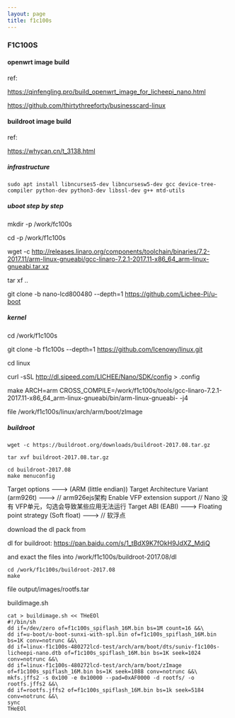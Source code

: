 ```yaml
---
layout: page
title: f1c100s
---
```


### F1C100S

#### openwrt image build

ref:

https://qinfengling.pro/build_openwrt_image_for_licheepi_nano.html

https://github.com/thirtythreeforty/businesscard-linux

#### buildroot image build

ref:

https://whycan.cn/t_3138.html

##### infrastructure

```
sudo apt install libncurses5-dev libncursesw5-dev gcc device-tree-compiler python-dev python3-dev libssl-dev g++ mtd-utils
```


##### uboot step by step

mkdir -p /work/fc100s

cd -p /work/f1c100s

wget -c http://releases.linaro.org/components/toolchain/binaries/7.2-2017.11/arm-linux-gnueabi/gcc-linaro-7.2.1-2017.11-x86_64_arm-linux-gnueabi.tar.xz

tar xf ..

git clone -b nano-lcd800480 --depth=1 https://github.com/Lichee-Pi/u-boot

##### kernel

cd /work/f1c100s

git clone -b f1c100s --depth=1 https://github.com/Icenowy/linux.git

cd linux

curl -sSL http://dl.sipeed.com/LICHEE/Nano/SDK/config > .config

make ARCH=arm CROSS_COMPILE=/work/f1c100s/tools/gcc-linaro-7.2.1-2017.11-x86_64_arm-linux-gnueabi/bin/arm-linux-gnueabi- -j4

file /work/f1c100s/linux/arch/arm/boot/zImage

##### buildroot

```
wget -c https://buildroot.org/downloads/buildroot-2017.08.tar.gz
```
```
tar xvf buildroot-2017.08.tar.gz
```
```
cd buildroot-2017.08
make menuconfig
```
Target options ---> (ARM (little endian))
  Target Architecture Variant (arm926t) --->  // arm926ejs架构
  Enable VFP extension support         // Nano 没有 VFP单元，勾选会导致某些应用无法运行
  Target ABI (EABI) --->
  Floating point strategy (Soft float) --->  // 软浮点

download the dl pack from

dl for buildroot: https://pan.baidu.com/s/1_tBdX9K7fOkH9JdXZ_MdiQ

and exact the files into /work/f1c100s/buildroot-2017.08/dl

```
cd /work/f1c100s/buildroot-2017.08
make
```
file output/images/rootfs.tar



buildimage.sh

```
cat > buildimage.sh << THeEOl
#!/bin/sh
dd if=/dev/zero of=f1c100s_spiflash_16M.bin bs=1M count=16 &&\
dd if=u-boot/u-boot-sunxi-with-spl.bin of=f1c100s_spiflash_16M.bin bs=1K conv=notrunc &&\
dd if=linux-f1c100s-480272lcd-test/arch/arm/boot/dts/suniv-f1c100s-licheepi-nano.dtb of=f1c100s_spiflash_16M.bin bs=1K seek=1024 conv=notrunc &&\
dd if=linux-f1c100s-480272lcd-test/arch/arm/boot/zImage of=f1c100s_spiflash_16M.bin bs=1K seek=1088 conv=notrunc &&\
mkfs.jffs2 -s 0x100 -e 0x10000 --pad=0xAF0000 -d rootfs/ -o rootfs.jffs2 &&\
dd if=rootfs.jffs2 of=f1c100s_spiflash_16M.bin bs=1k seek=5184 conv=notrunc &&\
sync
THeEOl
```

